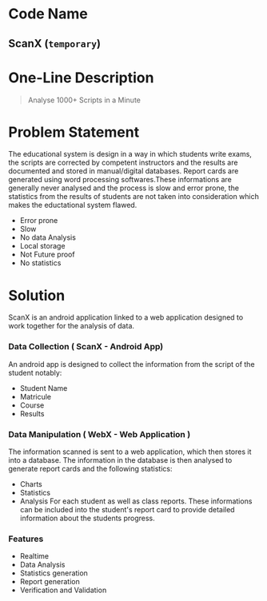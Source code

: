 # Code Name
## **ScanX**   (`temporary`)

# One-Line Description 
> Analyse 1000+ Scripts in a Minute

# Problem Statement 
The educational system is design in a way in which students write exams, the scripts are corrected by competent instructors and the results are documented and stored in manual/digital databases. Report cards are generated using word processing softwares.These informations are generally never analysed and the process is slow and error prone, the statistics from the results of students are not taken into consideration which makes the eductational system flawed.
+ Error prone
+ Slow 
+ No data Analysis
+ Local storage 
+ Not Future proof
+ No statistics

# Solution 
ScanX is an android application linked to a web application designed to work together for the analysis of data.
### Data Collection ( ScanX - Android  App)
An android app is designed to collect the information from the script of the student notably: 
- Student Name
- Matricule 
- Course 
- Results
### Data Manipulation ( WebX - Web Application )
The information scanned is sent to a web application, which then stores it into a database. The information in the database is then analysed to generate report cards and the following statistics:
- Charts
- Statistics 
- Analysis
For each student as well as class reports. These informations can be included into the student's report card to provide detailed information about the students progress.

### Features 
 - Realtime 
 - Data Analysis
 - Statistics generation
 - Report generation
 - Verification and Validation
